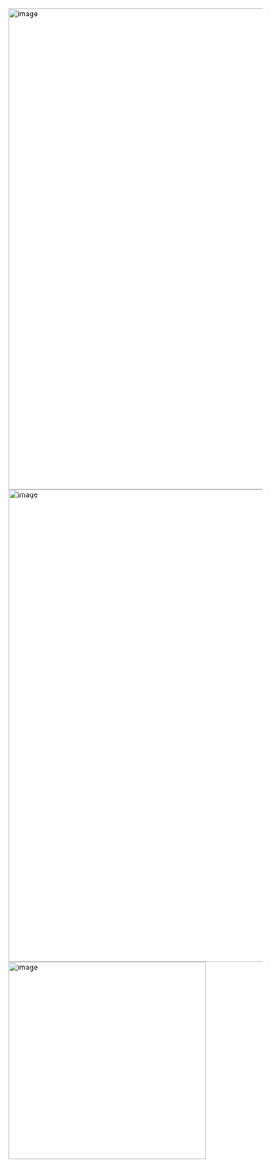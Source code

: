 <img width="954" alt="image" src="https://github.com/GadanyHind/Web-services-SOAP/assets/152644893/bfd502f1-bae9-4656-9452-0ceaf6a99b51">


<img width="938" alt="image" src="https://github.com/GadanyHind/Web-services-SOAP/assets/152644893/cd5c7ae0-7ab4-4e28-9c79-bd93e2464783">


<img width="391" alt="image" src="https://github.com/GadanyHind/Web-services-SOAP/assets/152644893/6b0e165a-aeae-41f4-bc16-19254001a7ec">
